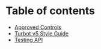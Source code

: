 # Table of contents

* [Approved Controls](README.md)
* [Turbot v5 Style Guide](turbot-v5-style-guide.md)
* [Testing API](testing-api.md)

